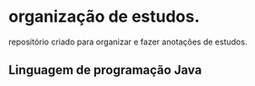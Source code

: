 # organização de estudos.
repositório criado para organizar e fazer anotações de estudos.

## Linguagem de programação Java
